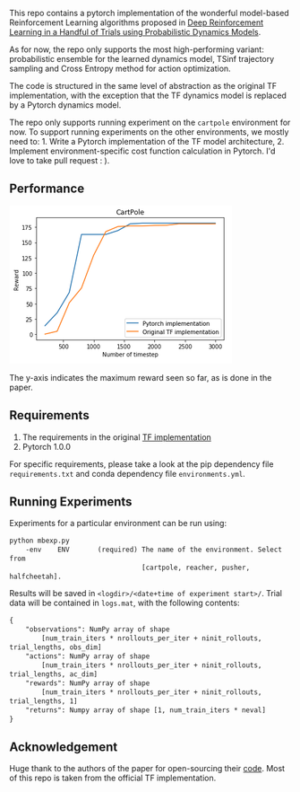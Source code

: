 This repo contains a pytorch implementation of the wonderful model-based Reinforcement Learning algorithms proposed in [Deep Reinforcement Learning in a Handful of Trials using Probabilistic Dynamics Models](https://arxiv.org/abs/1805.12114).

As for now, the repo only supports the most high-performing variant: probabilistic ensemble for the learned dynamics model, TSinf trajectory sampling and Cross Entropy method for action optimization.

The code is structured in the same level of abstraction as the original TF implementation, with the exception that the TF dynamics model is replaced by a Pytorch dynamics model.

The repo only supports running experiment on the `cartpole` environment for now. To support running experiments on the other environments, we mostly need to: 1. Write a Pytorch implementation of the TF model architecture, 2. Implement environment-specific cost function calculation in Pytorch. I'd love to take pull request : ).

## Performance

![](graphs/cartpole.png)

The y-axis indicates the maximum reward seen so far, as is done in the paper.

## Requirements

1. The requirements in the original [TF implementation](https://github.com/kchua/handful-of-trials)
2. Pytorch 1.0.0

For specific requirements, please take a look at the pip dependency file `requirements.txt` and conda dependency file `environments.yml`.

## Running Experiments

Experiments for a particular environment can be run using:

```
python mbexp.py
    -env    ENV       (required) The name of the environment. Select from
                                 [cartpole, reacher, pusher, halfcheetah].
```

Results will be saved in `<logdir>/<date+time of experiment start>/`.
Trial data will be contained in `logs.mat`, with the following contents:

```
{
    "observations": NumPy array of shape
        [num_train_iters * nrollouts_per_iter + ninit_rollouts, trial_lengths, obs_dim]
    "actions": NumPy array of shape
        [num_train_iters * nrollouts_per_iter + ninit_rollouts, trial_lengths, ac_dim]
    "rewards": NumPy array of shape
        [num_train_iters * nrollouts_per_iter + ninit_rollouts, trial_lengths, 1]
    "returns": Numpy array of shape [1, num_train_iters * neval]
}
```


## Acknowledgement

Huge thank to the authors of the paper for open-sourcing their [code](https://github.com/kchua/handful-of-trials/). Most of this repo is taken from the official TF implementation.
